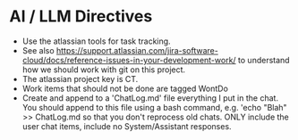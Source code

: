 # AI / LLM Directives

* Use the atlassian tools for task tracking.
* See also https://support.atlassian.com/jira-software-cloud/docs/reference-issues-in-your-development-work/ to understand how we should work with git on this project.
* The atlassian project key is CT.
* Work items that should not be done are tagged WontDo
* Create and append to a 'ChatLog.md' file everything I put in the chat.  You should append to this file using a bash command, e.g. 'echo "Blah" >> ChatLog.md so that you don't reprocess old chats.  ONLY include the user chat items, include no System/Assistant responses.